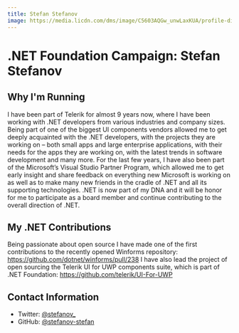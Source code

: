 ```yaml
---
title: Stefan Stefanov
image: https://media.licdn.com/dms/image/C5603AQGw_unwLaxKUA/profile-displayphoto-shrink_200_200/0?e=1557964800&v=beta&t=9G1i2O61ylBgcTKBevlKcKp_SN2UFYmLJcPN5vdwkMc
---
```


# .NET Foundation Campaign: Stefan Stefanov

## Why I'm Running
I have been part of Telerik for almost 9 years now, where I have been working with .NET developers from various industries and company sizes. Being part of one of the biggest UI components vendors allowed me to get deeply acquainted with the .NET developers, with the projects they are working on – both small apps and large enterprise applications, with their needs for the apps they are working on, with the latest trends in software development and many more.
For the last few years, I have also been part of the Microsoft’s Visual Studio Partner Program, which allowed me to get early insight and share feedback on everything new Microsoft is working on as well as to make many new friends in the cradle of .NET and all its supporting technologies.
.NET is now part of my DNA and it will be honor for me to participate as a board member and continue contributing to the overall direction of .NET.

## My .NET Contributions
Being passionate about open source I have made one of the first contributions to the recently opened Winforms repository: https://github.com/dotnet/winforms/pull/238
I have also lead the project of open sourcing the Telerik UI for UWP components suite, which is part of .NET Foundation: https://github.com/telerik/UI-For-UWP 

## Contact Information
* Twitter: [@stefanov_](https://twitter.com/stefanov_)
* GitHub: [@stefanov-stefan](https://github.com/stefanov-stefan)

